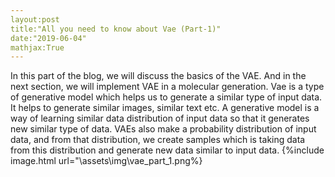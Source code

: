 ```yaml
---
layout:post
title:"All you need to know about Vae (Part-1)"
date:"2019-06-04"
mathjax:True
---
```



In this part of the blog, we will discuss the basics of the VAE. And in the next section, we will implement VAE in a molecular generation.
Vae is a type of generative model which helps us to generate a similar type of input data. It helps to generate similar images, similar text etc.
A generative model is a way of learning similar data distribution of input data so that it generates new similar type of data.
VAEs also make a probability distribution of input data, and from that distribution, we create samples which is taking data from this distribution and generate new data similar to input data.
{%include image.html url="\assets\img\vae_part_1.png%} 
